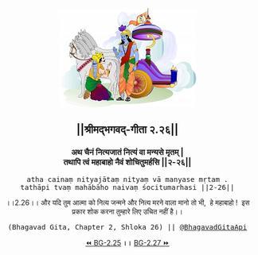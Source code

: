 <center><img src="../../asset/BG.png" alt="#API #bhagavadgitaapi #slok #nodejs #js #api #gitaapi #krishna #hinduism #vedic #ISKCON #shreemadbhagavadgita #technology"/>
<h2>||श्रीमद्‍भगवद्‍-गीता २.२६||</h2>
<h3>अथ चैनं नित्यजातं नित्यं वा मन्यसे मृतम् |<br/>तथापि त्वं महाबाहो नैवं शोचितुमर्हसि ||२-२६||</h3>
<pre>atha cainaṃ nityajātaṃ nityaṃ vā manyase mṛtam .<br/>tathāpi tvaṃ mahābāho naivaṃ śocitumarhasi ||2-26||</pre>
<p>।।2.26।। और यदि तुम आत्मा को नित्य जन्मने और नित्य मरने वाला मानो तो भी,  हे महाबाहो !  इस प्रकार शोक करना तुम्हारे लिए उचित नहीं है।।</p>
<pre>(Bhagavad Gita, Chapter 2, Shloka 26) || <a href="https://twitter.com/bhagavadgitaapi">@BhagavadGitaApi</a></pre><a href="../../2/25">⏪  BG-2.25</a><b>        ।।        </b><a href="../../2/27">BG-2.27  ⏩</a></center>